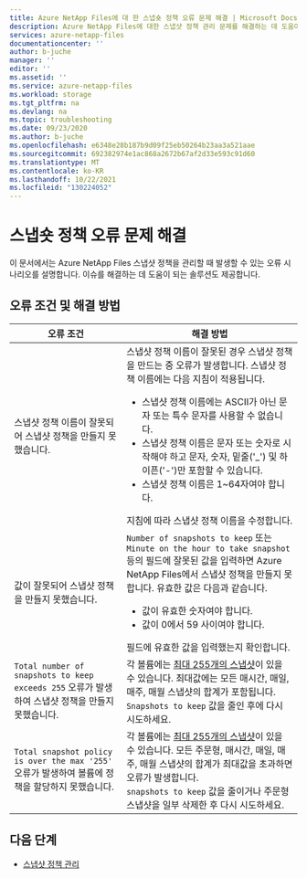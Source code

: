 ```yaml
---
title: Azure NetApp Files에 대 한 스냅숏 정책 오류 문제 해결 | Microsoft Docs
description: Azure NetApp Files에 대한 스냅샷 정책 관리 문제를 해결하는 데 도움이 되는 오류 메시지 및 해결 방법을 설명합니다.
services: azure-netapp-files
documentationcenter: ''
author: b-juche
manager: ''
editor: ''
ms.assetid: ''
ms.service: azure-netapp-files
ms.workload: storage
ms.tgt_pltfrm: na
ms.devlang: na
ms.topic: troubleshooting
ms.date: 09/23/2020
ms.author: b-juche
ms.openlocfilehash: e6348e28b187b9d09f25eb50264b23aa3a521aae
ms.sourcegitcommit: 692382974e1ac868a2672b67af2d33e593c91d60
ms.translationtype: MT
ms.contentlocale: ko-KR
ms.lasthandoff: 10/22/2021
ms.locfileid: "130224052"
---
```

# <a name="troubleshoot-snapshot-policy-errors"></a>스냅숏 정책 오류 문제 해결

이 문서에서는 Azure NetApp Files 스냅샷 정책을 관리할 때 발생할 수 있는 오류 시나리오를 설명합니다. 이슈를 해결하는 데 도움이 되는 솔루션도 제공합니다.

## <a name="error-conditions-and-resolutions"></a>오류 조건 및 해결 방법 

|     오류 조건    |     해결 방법    |
|-|-|
| 스냅샷 정책 이름이 잘못되어 스냅샷 정책을 만들지 못했습니다. | 스냅샷 정책 이름이 잘못된 경우 스냅샷 정책을 만드는 중 오류가 발생합니다. 스냅샷 정책 이름에는 다음 지침이 적용됩니다.  <ul><li> 스냅샷 정책 이름에는 ASCII가 아닌 문자 또는 특수 문자를 사용할 수 없습니다. </li> <li> 스냅샷 정책 이름은 문자 또는 숫자로 시작해야 하고 문자, 숫자, 밑줄('_') 및 하이픈('-')만 포함할 수 있습니다. </li> <li> 스냅샷 정책 이름은 1~64자여야 합니다.  </li></ul> 지침에 따라 스냅샷 정책 이름을 수정합니다.  |
| 값이 잘못되어 스냅샷 정책을 만들지 못했습니다. | `Number of snapshots to keep` 또는 `Minute on the hour to take snapshot` 등의 필드에 잘못된 값을 입력하면 Azure NetApp Files에서 스냅샷 정책을 만들지 못합니다. 유효한 값은 다음과 같습니다.  <ul><li>값이 유효한 숫자여야 합니다.</li> <li>값이 0에서 59 사이여야 합니다.</li></ul> 필드에 유효한 값을 입력했는지 확인합니다. | 
| `Total number of snapshots to keep exceeds 255` 오류가 발생하여 스냅샷 정책을 만들지 못했습니다. | 각 볼륨에는 [최대 255개의 스냅샷](azure-netapp-files-resource-limits.md)이 있을 수 있습니다. 최대값에는 모든 매시간, 매일, 매주, 매월 스냅샷의 합계가 포함됩니다. <br> `Snapshots to keep` 값을 줄인 후에 다시 시도하세요. |
| `Total snapshot policy is over the max '255'` 오류가 발생하여 볼륨에 정책을 할당하지 못했습니다. | 각 볼륨에는 [최대 255개의 스냅샷](azure-netapp-files-resource-limits.md)이 있을 수 있습니다. 모든 주문형, 매시간, 매일, 매주, 매월 스냅샷의 합계가 최대값을 초과하면 오류가 발생합니다. <br> `snapshots to keep` 값을 줄이거나 주문형 스냅샷을 일부 삭제한 후 다시 시도하세요. | 

## <a name="next-steps"></a>다음 단계  

* [스냅샷 정책 관리](snapshots-manage-policy.md)
